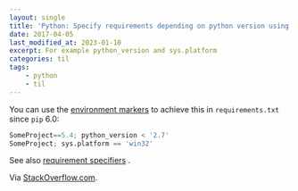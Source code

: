```yaml
---
layout: single
title: 'Python: Specify requirements depending on python version using environment markers'
date: 2017-04-05
last_modified_at: 2023-01-10
excerpt: For example python_version and sys.platform
categories: til
tags:
    - python
    - til
---
```


You can use the [environment markers](https://www.python.org/dev/peps/pep-0496/)
to achieve this in `requirements.txt` since `pip` 6.0:

```python
SomeProject==5.4; python_version < '2.7'
SomeProject; sys.platform == 'win32'
```

See also [requirement specifiers](https://pip.readthedocs.io/en/stable/reference/pip_install/#requirement-specifiers)
.

Via [StackOverflow.com](http://stackoverflow.com/a/33451105/1257318).
